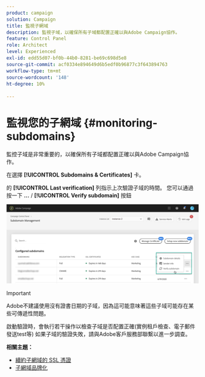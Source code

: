 ```yaml
---
product: campaign
solution: Campaign
title: 監視子網域
description: 監視子域，以確保所有子域都配置正確以與Adobe Campaign協作。
feature: Control Panel
role: Architect
level: Experienced
exl-id: edd55d07-bf0b-44b0-8281-be69c698d5e8
source-git-commit: acf0334e894649d6b5edf0b96877c3f643894763
workflow-type: tm+mt
source-wordcount: '148'
ht-degree: 10%

---
```



# 監視您的子網域 {#monitoring-subdomains}

監控子域是非常重要的，以確保所有子域都配置正確以與Adobe Campaign協作。

在選擇 **[!UICONTROL Subdomains & Certificates]** 卡。

的 **[!UICONTROL Last verification]** 列指示上次驗證子域的時間。 您可以通過按一下 **...** / **[!UICONTROL Verify subdomain]** 按鈕

![](assets/subdomain_verification.png)

>[!IMPORTANT]
>
>Adobe不建議使用沒有證書日期的子域，因為這可能意味著這些子域可能存在某些可傳遞性問題。

啟動驗證時，會執行若干操作以檢查子域是否配置正確(實例租戶檢查、電子郵件發送test等) 如果子域的驗證失敗，請與Adobe客戶服務部聯繫以進一步調查。

**相關主題：**

* [續約子網域的 SSL 憑證](../../subdomains-certificates/using/renewing-subdomain-certificate.md)
* [子網域品牌化](../../subdomains-certificates/using/subdomains-branding.md)
